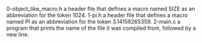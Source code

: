 0-object_like_macro.h a header file that defines a macro named SIZE as an abbreviation for the token 1024.
1-pi.h a header file that defines a macro named PI as an abbreviation for the token 3.14159265359.
2-main.c  a program that prints the name of the file it was compiled from, followed by a new line.
